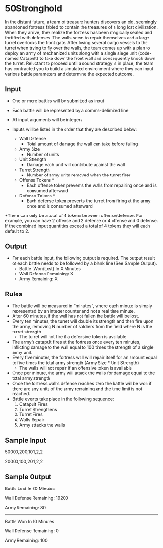 # 50Stronghold

In the distant future, a team of treasure hunters discovers an old, seemingly abandoned fortress fabled to contain the treasures of a long lost civilization. When they arrive, they realize the fortress has been magically sealed and fortified with defenses.   The walls seem to repair themselves and a large turret overlooks the front gate.  After losing several cargo vessels to the turret when trying to fly over the walls, the team comes up with a plan to deploy an army of mechanized units along with a single siege unit (code-named Catapult) to take down the front wall and consequently knock down the turret.   Reluctant to proceed until a sound strategy is in place, the team has contracted you to build a simulated environment where they can input various battle parameters and determine the expected outcome.

## Input

- One or more battles will be submitted as input
- Each battle will be represented by a comma-delimited line
- All input arguments will be integers
- Inputs will be listed in the order that they are described below:

    - Wall Defense
        - Total amount of damage the wall can take before falling
    - Army Size
        - Number of units
    - Unit Strength
        - Damage each unit will contribute against the wall
    - Turret Strength
        - Number of army units removed when the turret fires
    - Offense Tokens *
        - Each offense token prevents the walls from repairing once and is consumed afterward
    - Defense Tokens *
        - Each defense token prevents the turret from firing at the army once and is consumed afterward

*There can only be a total of 4 tokens between offense/defense.   For example, you can have 2 offense and 2 defense or 4 offense and 0 defense.  If the combined input quantities exceed a total of 4 tokens they will each default to 2.

## Output
- For each battle input, the following output is required.  The output result of each battle needs to be followed by a blank line (See Sample Output).
    - Battle (Won/Lost) In X Minutes
    - Wall Defense Remaining: X
    - Army Remaining: X

## Rules
- The battle will be measured in “minutes”, where each minute is simply represented by an integer counter and not a real time minute.
- After 60 minutes, if the wall has not fallen the battle will be lost.
- Every ten minutes, the turret will double its strength and then fire upon the army, removing N number of soldiers from the field where N is the turret strength.
    - The turret will not fire if a defensive token is available
- The army’s catapult fires at the fortress once every ten minutes, inflicting damage to the wall equal to 100 times the strength of a single army unit.
- Every five minutes,  the fortress wall will repair itself for an amount equal to five times the total army strength (Army Size * Unit Strength)
    - The walls will not repair if an offensive token is available
- Once per minute,  the army will attack the walls for damage equal to the total army strength
- Once the fortress wall’s defense reaches zero the battle will be won if there are any units of the army remaining and the time limit is not reached.   
- Battle events take place in the following sequence:
    1. Catapult Fires
    2. Turret Strengthens
    3. Turret Fires
    4. Walls Repair
    5. Army attacks the walls

## Sample Input

50000,200,10,1,2,2

20000,100,20,1,2,2

## Sample Output

Battle Lost In 60 Minutes

Wall Defense Remaining: 19200

Army Remaining: 80

---
Battle Won In 10 Minutes

Wall Defense Remaining: 0

Army Remaining: 100
